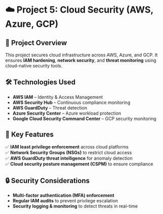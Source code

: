 # ☁️ Project 5: Cloud Security (AWS, Azure, GCP)

## 📌 Project Overview
This project secures cloud infrastructure across AWS, Azure, and GCP. It ensures **IAM hardening**, **network security**, and **threat monitoring** using cloud-native security tools.

## 🛠️ Technologies Used
- **AWS IAM** – Identity & Access Management  
- **AWS Security Hub** – Continuous compliance monitoring  
- **AWS GuardDuty** – Threat detection  
- **Azure Security Center** – Azure workload protection  
- **Google Cloud Security Command Center** – GCP security monitoring  

## 🔑 Key Features
✅ **IAM least privilege enforcement** across cloud platforms  
✅ **Network Security Groups (NSGs)** to restrict cloud access  
✅ **AWS GuardDuty threat intelligence** for anomaly detection  
✅ **Cloud security posture management (CSPM)** to ensure compliance  

## 🔒 Security Considerations
- **Multi-factor authentication (MFA) enforcement**  
- **Regular IAM audits** to prevent privilege escalation  
- **Security logging & monitoring** to detect threats in real-time  